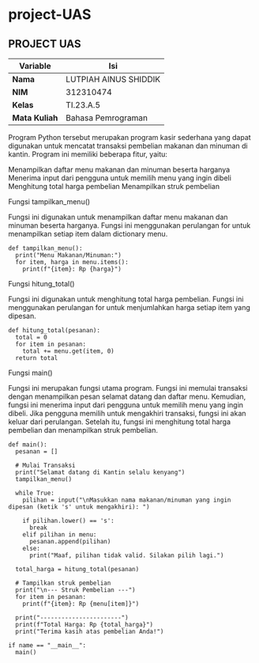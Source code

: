 # project-UAS
## PROJECT UAS
| Variable | Isi |
| -------- | --------------------- |
| **Nama** | LUTPIAH AINUS SHIDDIK |
| **NIM** | 312310474 |
| **Kelas** | TI.23.A.5 |
| **Mata Kuliah** | Bahasa Pemrograman |

Program Python tersebut merupakan program kasir sederhana yang dapat digunakan untuk mencatat transaksi pembelian makanan dan minuman di kantin. Program ini memiliki beberapa fitur, yaitu:

Menampilkan daftar menu makanan dan minuman beserta harganya
Menerima input dari pengguna untuk memilih menu yang ingin dibeli
Menghitung total harga pembelian
Menampilkan struk pembelian

Fungsi tampilkan_menu()

Fungsi ini digunakan untuk menampilkan daftar menu makanan dan minuman beserta harganya. Fungsi ini menggunakan perulangan for untuk menampilkan setiap item dalam dictionary menu.

```phython
def tampilkan_menu():
  print("Menu Makanan/Minuman:")
  for item, harga in menu.items():
    print(f"{item}: Rp {harga}")
```
Fungsi hitung_total()

Fungsi ini digunakan untuk menghitung total harga pembelian. Fungsi ini menggunakan perulangan for untuk menjumlahkan harga setiap item yang dipesan.

```phython
def hitung_total(pesanan):
  total = 0
  for item in pesanan:
    total += menu.get(item, 0)
  return total
```
Fungsi main()

Fungsi ini merupakan fungsi utama program. Fungsi ini memulai transaksi dengan menampilkan pesan selamat datang dan daftar menu. Kemudian, fungsi ini menerima input dari pengguna untuk memilih menu yang ingin dibeli. Jika pengguna memilih untuk mengakhiri transaksi, fungsi ini akan keluar dari perulangan. Setelah itu, fungsi ini menghitung total harga pembelian dan menampilkan struk pembelian.
```phython
def main():
  pesanan = []

  # Mulai Transaksi
  print("Selamat datang di Kantin selalu kenyang")
  tampilkan_menu()

  while True:
    pilihan = input("\nMasukkan nama makanan/minuman yang ingin dipesan (ketik 's' untuk mengakhiri): ")

    if pilihan.lower() == 's':
      break
    elif pilihan in menu:
      pesanan.append(pilihan)
    else:
      print("Maaf, pilihan tidak valid. Silakan pilih lagi.")

  total_harga = hitung_total(pesanan)

  # Tampilkan struk pembelian
  print("\n--- Struk Pembelian ---")
  for item in pesanan:
    print(f"{item}: Rp {menu[item]}")

  print("-----------------------")
  print(f"Total Harga: Rp {total_harga}")
  print("Terima kasih atas pembelian Anda!")

if name == "__main__":
  main()
```
